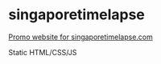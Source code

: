 # singaporetimelapse
[Promo website for singaporetimelapse.com](http://singaporetimelapse.com)

Static HTML/CSS/JS

